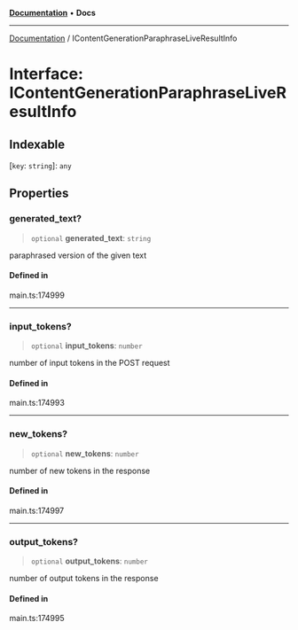 [**Documentation**](../README.md) • **Docs**

***

[Documentation](../globals.md) / IContentGenerationParaphraseLiveResultInfo

# Interface: IContentGenerationParaphraseLiveResultInfo

## Indexable

 \[`key`: `string`\]: `any`

## Properties

### generated\_text?

> `optional` **generated\_text**: `string`

paraphrased version of the given text

#### Defined in

main.ts:174999

***

### input\_tokens?

> `optional` **input\_tokens**: `number`

number of input tokens in the POST request

#### Defined in

main.ts:174993

***

### new\_tokens?

> `optional` **new\_tokens**: `number`

number of new tokens in the response

#### Defined in

main.ts:174997

***

### output\_tokens?

> `optional` **output\_tokens**: `number`

number of output tokens in the response

#### Defined in

main.ts:174995
